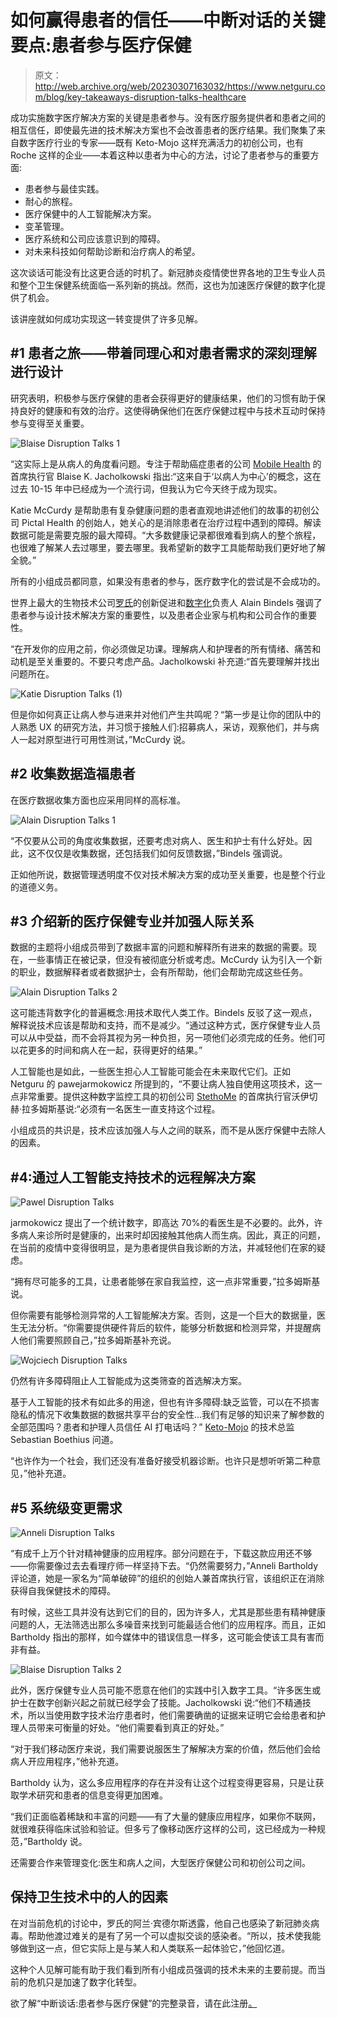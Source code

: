 # 如何赢得患者的信任——中断对话的关键要点:患者参与医疗保健

> 原文：<http://web.archive.org/web/20230307163032/https://www.netguru.com/blog/key-takeaways-disruption-talks-healthcare>

 成功实施数字医疗解决方案的关键是患者参与。没有医疗服务提供者和患者之间的相互信任，即使最先进的技术解决方案也不会改善患者的医疗结果。我们聚集了来自数字医疗行业的专家——既有 Keto-Mojo 这样充满活力的初创公司，也有 Roche 这样的企业——本着这种以患者为中心的方法，讨论了患者参与的重要方面:

*   患者参与最佳实践。
*   耐心的旅程。
*   医疗保健中的人工智能解决方案。
*   变革管理。
*   医疗系统和公司应该意识到的障碍。
*   对未来科技如何帮助诊断和治疗病人的希望。

这次谈话可能没有比这更合适的时机了。新冠肺炎疫情使世界各地的卫生专业人员和整个卫生保健系统面临一系列新的挑战。然而，这也为加速医疗保健的数字化提供了机会。

该讲座就如何成功实现这一转变提供了许多见解。

## **#1 患者之旅——带着同理心和对患者需求的深刻理解进行设计**

研究表明，积极参与医疗保健的患者会获得更好的健康结果，他们的习惯有助于保持良好的健康和有效的治疗。这使得确保他们在医疗保健过程中与技术互动时保持参与变得至关重要。

![Blaise Disruption Talks 1](img/7ef1704d7273f1617d4d6cb459e8fc2f.png)

“这实际上是从病人的角度看问题。专注于帮助癌症患者的公司 [Mobile Health](http://web.archive.org/web/20221201134823/http://mobilehealth.global/index.html) 的首席执行官 Blaise K. Jacholkowski 指出:“这来自于‘以病人为中心’的概念，这在过去 10-15 年中已经成为一个流行词，但我认为它今天终于成为现实。

Katie McCurdy 是帮助患有复杂健康问题的患者直观地讲述他们的故事的初创公司 Pictal Health 的创始人，她关心的是消除患者在治疗过程中遇到的障碍。解读数据可能是需要克服的最大障碍。“大多数健康记录都很难看到病人的整个旅程，也很难了解某人去过哪里，要去哪里。我希望新的数字工具能帮助我们更好地了解全貌。”

所有的小组成员都同意，如果没有患者的参与，医疗数字化的尝试是不会成功的。

世界上最大的生物技术公司[罗氏](http://web.archive.org/web/20221201134823/https://www.roche.com/)的创新促进和[数字化](/web/20221201134823/https://www.netguru.com/blog/digitization-and-digitalization)负责人 Alain Bindels 强调了患者参与设计技术解决方案的重要性，以及患者企业家与机构和公司合作的重要性。

“在开发你的应用之前，你必须做足功课。理解病人和护理者的所有情绪、痛苦和动机是至关重要的。不要只考虑产品。Jacholkowski 补充道:“首先要理解并找出问题所在。

![Katie Disruption Talks (1)](img/aa6d146d4544ec46b694d9b197cd0434.png)

但是你如何真正让病人参与进来并对他们产生共鸣呢？“第一步是让你的团队中的人熟悉 UX 的研究方法，并习惯于接触人们:招募病人，采访，观察他们，并与病人一起对原型进行可用性测试，”McCurdy 说。

## **#2 收集数据造福患者**

在医疗数据收集方面也应采用同样的高标准。

![Alain Disruption Talks 1](img/a026ef0b7f4008247fb34a16b8e88f05.png)

“不仅要从公司的角度收集数据，还要考虑对病人、医生和护士有什么好处。因此，这不仅仅是收集数据，还包括我们如何反馈数据，”Bindels 强调说。

正如他所说，数据管理透明度不仅对技术解决方案的成功至关重要，也是整个行业的道德义务。

## **#3 介绍新的医疗保健专业并加强人际关系**

数据的主题将小组成员带到了数据丰富的问题和解释所有进来的数据的需要。现在，一些事情正在被记录，但没有被彻底分析或考虑。McCurdy 认为引入一个新的职业，数据解释者或者数据护士，会有所帮助，他们会帮助完成这些任务。

![Alain Disruption Talks 2](img/8766f6cac95d29e48eed14778e1c4f33.png)

这可能违背数字化的普遍概念:用技术取代人类工作。Bindels 反驳了这一观点，解释说技术应该是帮助和支持，而不是减少。“通过这种方式，医疗保健专业人员可以从中受益，而不会将其视为另一种负担，另一项他们必须完成的任务。他们可以花更多的时间和病人在一起，获得更好的结果。”

人工智能也是如此，一些医生担心人工智能可能会在未来取代它们。正如 Netguru 的 pawejarmokowicz 所提到的，“不要让病人独自使用这项技术，这一点非常重要。提供这种数字监控工具的初创公司 [StethoMe](http://web.archive.org/web/20221201134823/https://stethome.com/) 的首席执行官沃伊切赫·拉多姆斯基说:“必须有一名医生一直支持这个过程。

小组成员的共识是，技术应该加强人与人之间的联系，而不是从医疗保健中去除人的因素。

## **#4:通过人工智能支持技术的远程解决方案**

![Pawel Disruption Talks](img/24755d5e9fc1bdf3c56f6c5ddc232553.png)

jarmokowicz 提出了一个统计数字，即高达 70%的看医生是不必要的。此外，许多病人来诊所时是健康的，出来时却因接触其他病人而生病。因此，真正的问题，在当前的疫情中变得很明显，是为患者提供自我诊断的方法，并减轻他们在家的疑虑。

“拥有尽可能多的工具，让患者能够在家自我监控，这一点非常重要，”拉多姆斯基说。

但你需要有能够检测异常的人工智能解决方案。否则，这是一个巨大的数据量，医生无法分析。“你需要提供硬件背后的软件，能够分析数据和检测异常，并提醒病人他们需要照顾自己，”拉多姆斯基补充说。

![Wojciech Disruption Talks](img/aa607fe44f610424ee80b0bf124c4d47.png)

仍然有许多障碍阻止人工智能成为这类筛查的首选解决方案。

基于人工智能的技术有如此多的用途，但也有许多障碍:缺乏监管，可以在不损害隐私的情况下收集数据的数据共享平台的安全性…我们有足够的知识来了解参数的全部范围吗？患者和护理人员信任 AI 打电话吗？” [Keto-Mojo](http://web.archive.org/web/20221201134823/https://keto-mojo.com/) 的技术总监 Sebastian Boethius 问道。

“也许作为一个社会，我们还没有准备好接受机器诊断。也许只是想听听第二种意见，”他补充道。

## **#5 系统级变更需求**

![Anneli Disruption Talks](img/26b70f0e54f961100fb2992763d07c15.png)

“有成千上万个针对精神健康的应用程序。部分问题在于，下载这款应用还不够——你需要像过去去看理疗师一样坚持下去。“仍然需要努力，”Anneli Bartholdy 评论道，她是一家名为“简单破碎”的组织的创始人兼首席执行官，该组织正在消除获得自我保健技术的障碍。

有时候，这些工具并没有达到它们的目的，因为许多人，尤其是那些患有精神健康问题的人，无法筛选出那么多噪音来找到可能最适合他们的应用程序。而且，正如 Bartholdy 指出的那样，如今媒体中的错误信息一样多，这可能会使该工具有害而非有益。

![Blaise Disruption Talks 2](img/2909afd491d87ce141e4ef36265fab33.png)

此外，医疗保健专业人员可能不愿意在他们的实践中引入数字工具。“许多医生或护士在数字创新兴起之前就已经学会了技能。Jacholkowski 说:“他们不精通技术，所以当使用数字技术治疗患者时，他们需要确凿的证据来证明它会给患者和护理人员带来可衡量的好处。“他们需要看到真正的好处。”

“对于我们移动医疗来说，我们需要说服医生了解解决方案的价值，然后他们会给病人开应用程序，”他补充道。

Bartholdy 认为，这么多应用程序的存在并没有让这个过程变得更容易，只是让获取学术研究和患者的信息变得更加困难。

“我们正面临着稀缺和丰富的问题——有了大量的健康应用程序，如果你不联网，就很难获得临床试验和验证。但多亏了像移动医疗这样的公司，这已经成为一种规范，”Bartholdy 说。

还需要合作来管理变化:医生和病人之间，大型医疗保健公司和初创公司之间。

## **保持卫生技术中的人的因素**

在对当前危机的讨论中，罗氏的阿兰·宾德尔斯透露，他自己也感染了新冠肺炎病毒。帮助他渡过难关的是有了另一个可以虚拟交谈的感染者。“所以，技术使我能够做到这一点，但它实际上是与某人和人类联系一起体验它，”他回忆道。

这种个人见解可能有助于我们看到所有小组成员强调的技术未来的主要前提。而当前的危机只是加速了数字化转型。

欲了解“中断谈话:患者参与医疗保健”的完整录音，请在此注册[。](/web/20221201134823/https://www.netguru.com/disruption/talks)